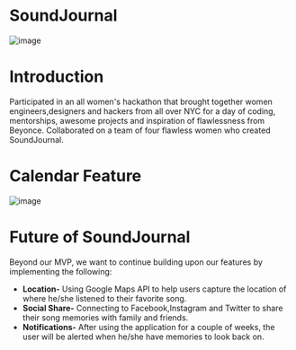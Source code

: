 # SoundJournal
![image](https://cloud.githubusercontent.com/assets/20372701/25347623/893105e0-28e9-11e7-8511-8363e995138d.png)

# Introduction 
Participated in an all women's hackathon that brought together women engineers,designers and hackers from all over NYC for a day of coding, mentorships, awesome projects and inspiration of flawlessness from Beyonce. Collaborated on a team of four flawless women who created SoundJournal.


# Calendar Feature 
![image](https://cloud.githubusercontent.com/assets/20372701/25347582/66b871d8-28e9-11e7-9533-ab671340f1d6.png)



# Future of SoundJournal 
Beyond our MVP, we want to continue building upon our features by implementing the following: 

* **Location-** Using Google Maps API to help users capture the location of where he/she listened to their favorite song. 
* **Social Share-** Connecting to Facebook,Instagram and Twitter to share their song memories with family and friends.
* **Notifications-** After using the application for a couple of weeks, the user will be alerted when he/she have memories to look back on. 
